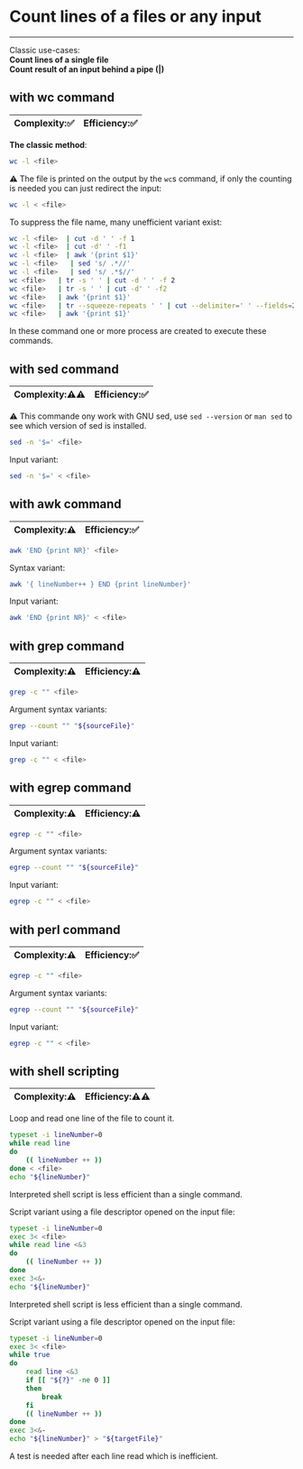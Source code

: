 # Count lines of a files or any input
***
Classic use-cases:  
**Count lines of a single file**  
**Count result of an input behind a pipe (|)**

## with wc command
| Complexity::white_check_mark: | Efficiency::white_check_mark: |
| ---------- | ---------- |
**The classic method**:
```bash
wc -l <file> 
```
:warning: The file is printed on the output by the `wc`s command, if only the counting is needed you can just redirect the input:
```bash
wc -l < <file> 
```

To suppress the file name, many unefficient variant exist:
```bash
wc -l <file>  | cut -d ' ' -f 1
wc -l <file>  | cut -d' ' -f1
wc -l <file>  | awk '{print $1}'
wc -l <file>   | sed 's/ .*//'
wc -l <file>   | sed 's/ .*$//'
wc <file>   | tr -s ' ' | cut -d ' ' -f 2
wc <file>   | tr -s ' ' | cut -d' ' -f2
wc <file>   | awk '{print $1}'
wc <file>   | tr --squeeze-repeats ' ' | cut --delimiter=' ' --fields=2
wc <file>   | awk '{print $1}'
```
In these command one or more process are created to execute these commands.

## with sed command
| Complexity::warning::warning: | Efficiency::white_check_mark: |
| ---------- | ---------- |

:warning: This commande ony work with GNU sed, use `sed --version` or `man sed` to see which version of sed is installed.
```bash
sed -n '$=' <file>
```
Input variant:
```bash
sed -n '$=' < <file>
```

## with awk command
| Complexity::warning: | Efficiency::white_check_mark: |
| ---------- | ---------- |

```bash
awk 'END {print NR}' <file>
```

Syntax variant:
```bash
awk '{ lineNumber++ } END {print lineNumber}'
```

Input variant:
```bash
awk 'END {print NR}' < <file>
```

## with grep command
| Complexity::warning: | Efficiency::warning: |
| ---------- | ---------- |

```bash
grep -c "" <file>
```
Argument syntax variants:
```bash
grep --count "" "${sourceFile}"
```
Input variant:
```bash
grep -c "" < <file>
```

## with egrep command
| Complexity::warning: | Efficiency::warning: |
| ---------- | ---------- |

```bash
egrep -c "" <file>
```
Argument syntax variants:
```bash
egrep --count "" "${sourceFile}"
```
Input variant:
```bash
egrep -c "" < <file>
```

## with perl command
| Complexity::warning: | Efficiency::white_check_mark: |
| ---------- | ---------- |

```bash
egrep -c "" <file>
```
Argument syntax variants:
```bash
egrep --count "" "${sourceFile}"
```
Input variant:
```bash
egrep -c "" < <file>
```

## with shell scripting
| Complexity::warning: | Efficiency::warning::warning: |
| ---------- | ---------- |

Loop and read one line of the file to count it.
```bash
typeset -i lineNumber=0
while read line
do
	(( lineNumber ++ ))
done < <file>
echo "${lineNumber}"
```
Interpreted shell script is less efficient than a single command.

Script variant using a file descriptor opened on the input file:
```bash
typeset -i lineNumber=0
exec 3< <file>
while read line <&3
do
	(( lineNumber ++ ))
done
exec 3<&- 
echo "${lineNumber}"
```
Interpreted shell script is less efficient than a single command.

Script variant using a file descriptor opened on the input file:
```bash
typeset -i lineNumber=0
exec 3< <file>
while true
do
	read line <&3
	if [[ "${?}" -ne 0 ]]
	then
		break
	fi
	(( lineNumber ++ ))
done
exec 3<&-
echo "${lineNumber}" > "${targetFile}"
```
A test is needed after each line read which is inefficient.
